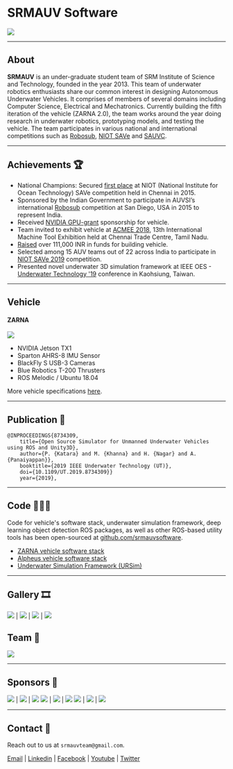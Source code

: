 # SRMAUV Software

![](assets/img/vehicle/three.jpg)

----

## About

**SRMAUV** is an under-graduate student team of SRM Institute of Science and Technology, founded in the year 2013. This team of underwater robotics enthusiasts share our common interest in designing Autonomous Underwater Vehicles. It comprises of members of several domains including Computer Science, Electrical and Mechatronics. Currently building the fifth iteration of the vehicle (ZARNA 2.0), the team works around the year doing research in underwater robotics, prototyping models, and testing the vehicle. The team participates in various national and international competitions such as [Robosub](https://robosub.org/), [NIOT SAVe](ttp://www.indiamts.com/activities%20Report/6th_National_Competition_on_Student_Autonomous_underwater_Vehicle_SAVe_2019.pdf) and [SAUVC](https://sauvc.org/).

---
## Achievements 🏆

- National Champions: Secured [first place](https://www.srmist.edu.in/acdemics/srmauv-team-wins-national-championship-save-2015) at NIOT (National Institute for Ocean Technology) SAVe competition held in Chennai in 2015.
- Sponsored by the Indian Government to participate in AUVSI’s international [Robosub](https://robosub.org/) competition at San Diego, USA in 2015 to represent India.
- Received [NVIDIA GPU-grant](https://developer.nvidia.com/gpu-grant-application) sponsorship for vehicle.
- Team invited to exhibit vehicle at [ACMEE 2018](http://acmee.in/), 13th International Machine Tool Exhibition held at Chennai Trade Centre, Tamil Nadu.
- [Raised](https://www.ketto.org/fundraiser/SRMAUV) over 111,000 INR in funds for building vehicle.
- Selected among 15 AUV teams out of 22 across India to participate in [NIOT SAVe 2019](http://www.indiamts.com/activities%20Report/6th_National_Competition_on_Student_Autonomous_underwater_Vehicle_SAVe_2019.pdf) competition.
- Presented novel underwater 3D simulation framework at IEEE OES - [Underwater Technology '19](https://ieeeoes.org/oes-beacon/june-2019-beacon/underwater-technology-2019-ut19-kaohsiung-taiwan-16-19-april-2019/) conference in Kaohsiung, Taiwan.

---
## Vehicle

#### ZARNA

![](assets/img/vehicle/zarna.png)

- NVIDIA Jetson TX1
- Sparton AHRS-8 IMU Sensor
- BlackFly S USB-3 Cameras
- Blue Robotics T-200 Thrusters
- ROS Melodic / Ubuntu 18.04

More vehicle specifications [here](./vehicle_specs.html).

***

<!-- ## Blog 📝
> 
- [Underwater Object detection using Deep Learning](./blog/object_detection.html)
- [Custom ROS + Unity 3D Underwater Simulation Framework]()
- [AUV Graphical User Interface]()
- [Smach State Machines]()
- [Actionlib implementation]()
- [PID controller]()

--- -->

## Publication 📃

```
@INPROCEEDINGS{8734309,
    title={Open Source Simulator for Unmanned Underwater Vehicles using ROS and Unity3D},
    author={P. {Katara} and M. {Khanna} and H. {Nagar} and A. {Panaiyappan}},
    booktitle={2019 IEEE Underwater Technology (UT)},
    doi={10.1109/UT.2019.8734309}}
    year={2019},
```
***

## Code 👨🏻‍💻

Code for vehicle's software stack, underwater simulation framework, deep learning object detection ROS packages, as well as other ROS-based utility tools has been open-sourced at [github.com/srmauvsoftware](https://www.github.com/srmauvsoftware).

- [ZARNA vehicle software stack](https://github.com/srmauvsoftware/srmauv)
- [Alpheus vehicle software stack](https://github.com/srmauvsoftware/alpheus)
- [Underwater Simulation Framework (URSim)](https://github.com/srmauvsoftware/URSim)

***

## Gallery 🎞

![](assets/img/vehicle/one.jpg) | ![](assets/img/vehicle/two.jpg) | 
![](assets/img/vehicle/four.jpg) | ![](assets/img/vehicle/video.gif)

## Team 👥

![](assets/img/team.jpg)

***

## Sponsors 🤝

![](assets/img/logo/srm_logo.png) | ![](assets/img/sponsors/nvidia.jpg) | ![](assets/img/sponsors/ak.png)
![](assets/img/sponsors/bluerob.png) | ![](assets/img/sponsors/niot.jpg) | ![](assets/img/sponsors/solidworks.png)
![](assets/img/sponsors/siic.png) | ![](assets/img/sponsors/ids.png) | ![](assets/img/sponsors/sparton.png)

***

## Contact 📧

Reach out to us at `srmauvteam@gmail.com`.

[Email](srmauvteam@gmail.com) | [Linkedin](https://www.linkedin.com/company/team-srmauv) | [Facebook](https://www.facebook.com/SRMAUV) | [Youtube](http://www.youtube.com/c/SRMAUVTeamAutonomousUnderwaterVehicle) | [Twitter](http://twitter.com/SRMAUV)